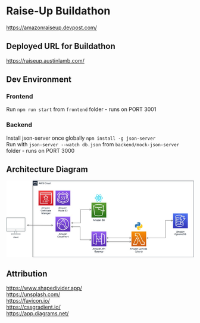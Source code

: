 # Raise-Up Buildathon
https://amazonraiseup.devpost.com/

## Deployed URL for Buildathon
https://raiseup.austinlamb.com/

## Dev Environment
### Frontend
Run `npm run start` from `frontend` folder - runs on PORT 3001

### Backend
Install json-server once globally `npm install -g json-server`  
Run with `json-server --watch db.json` from `backend/mock-json-server` folder - runs on PORT 3000

## Architecture Diagram
![Architecture Diagram](architecture%20diagram2.jpg?raw=true "Architecture Diagram")

## Attribution
https://www.shapedivider.app/  
https://unsplash.com/  
https://favicon.io/  
https://cssgradient.io/  
https://app.diagrams.net/
